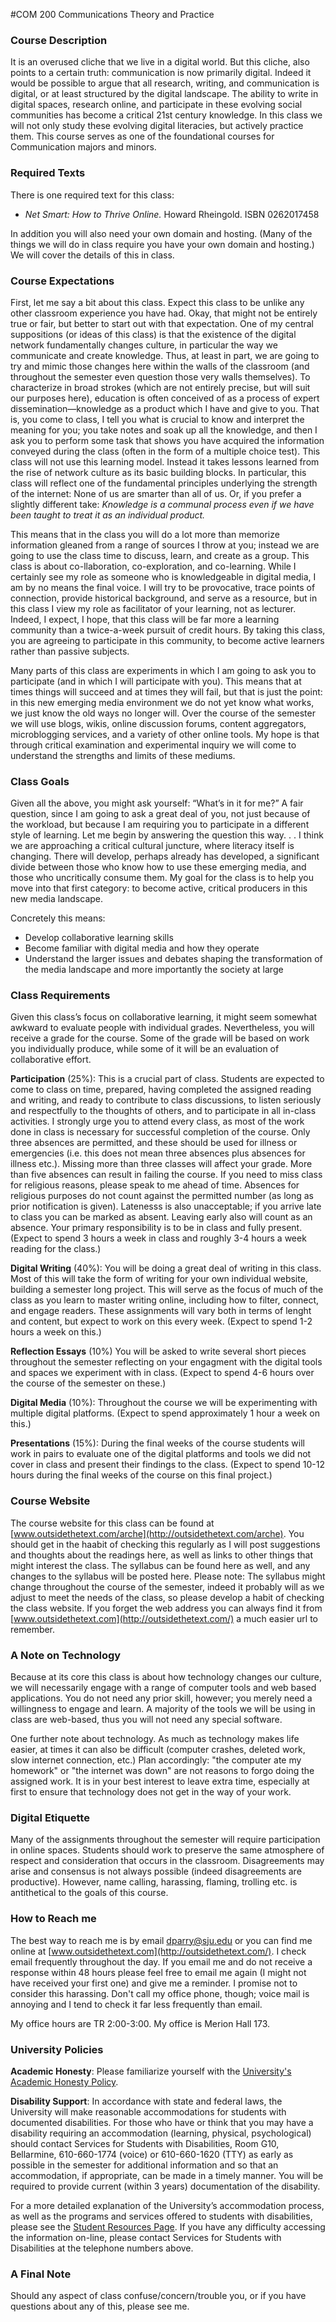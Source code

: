 #COM 200 Communications Theory and Practice

### Course Description

It is an overused cliche that we live in a digital world. But this cliche, also points to a certain truth: communication is now primarily digital. Indeed it would be possible to argue that all research, writing, and communication is digital, or at least structured by the digital landscape. The ability to write in digital spaces, research online, and participate in these evolving social communities has become a critical 21st century knowledge. In this class we will not only study these evolving digital literacies, but actively practice them. This course serves as one of the foundational courses for Communication majors and minors.

### Required Texts

There is one required text for this class:

* *Net Smart: How to Thrive Online.* Howard Rheingold. ISBN 0262017458

In addition you will also need your own domain and hosting. (Many of the things we will do in class require you have your own domain and hosting.) We will cover the details of this in class.


### Course Expectations

First, let me say a bit about this class. Expect this class to be unlike any other classroom experience you have had. Okay, that might not be entirely true or fair, but better to start out with that expectation. One of my central suppositions (or ideas of this class) is that the existence of the digital network fundamentally changes culture, in particular the way we communicate and create knowledge. Thus, at least in part, we are going to try and mimic those changes here within the walls of the classroom (and throughout the semester even question those very walls themselves). To characterize in broad strokes (which are not entirely precise, but will suit our purposes here), education is often conceived of as a process of expert dissemination—knowledge as a product which I have and give to you. That is, you come to class, I tell you what is crucial to know and interpret the meaning for you; you take notes and soak up all the knowledge, and then I ask you to perform some task that shows you have acquired the information conveyed during the class (often in the form of a multiple choice test). This class will not use this learning model. Instead it takes lessons learned from the rise of network culture as its basic building blocks. In particular, this class will reflect one of the fundamental principles underlying the strength of the internet: None of us are smarter than all of us. Or, if you prefer a slightly different take: *Knowledge is a communal process even if we have been taught to treat it as an individual product.*

This means that in the class you will do a lot more than memorize information gleaned from a range of sources I throw at you; instead we are going to use the class time to discuss, learn, and create as a group. This class is about co-llaboration, co-exploration, and co-learning. While I certainly see my role as someone who is knowledgeable in digital media, I am by no means the final voice. I will try to be provocative, trace points of connection, provide historical background, and serve as a resource, but in this class I view my role as facilitator of your learning, not as lecturer. Indeed, I expect, I hope, that this class will be far more a learning community than a twice-a-week pursuit of credit hours. By taking this class, you are agreeing to participate in this community, to become active learners rather than passive subjects.

Many parts of this class are experiments in which I am going to ask you to participate (and in which I will participate with you). This means that at times things will succeed and at times they will fail, but that is just the point: in this new emerging media environment we do not yet know what works, we just know the old ways no longer will. Over the course of the semester we will use blogs, wikis, online discussion forums, content aggregators, microblogging services, and a variety of other online tools. My hope is that through critical examination and experimental inquiry we will come to understand the strengths and limits of these mediums.

### Class Goals

Given all the above, you might ask yourself: “What’s in it for me?” A fair question, since I am going to ask a great deal of you, not just because of the workload, but because I am requiring you to participate in a different style of learning. Let me begin by answering the question this way. . . I think we are approaching a critical cultural juncture, where literacy itself is changing. There will develop, perhaps already has developed, a significant divide between those who know how to use these emerging media, and those who uncritically consume them. My goal for the class is to help you move into that first category: to become active, critical producers in this new media landscape.

Concretely this means:

* Develop collaborative learning skills
* Become familiar with digital media and how they operate
* Understand the larger issues and debates shaping the transformation of the media landscape and more importantly the society at large

### Class Requirements

Given this class’s focus on collaborative learning, it might seem somewhat awkward to evaluate people with individual grades. Nevertheless, you will receive a grade for the course. Some of the grade will be based on work you individually produce, while some of it will be an evaluation of collaborative effort.

**Participation** (25%): This is a crucial part of class. Students are expected to come to class on time, prepared, having completed the assigned reading and writing, and ready to contribute to class discussions, to listen seriously and respectfully to the thoughts of others, and to participate in all in-class activities. I strongly urge you to attend every class, as most of the work done in class is necessary for successful completion of the course. Only three absences are permitted, and these should be used for illness or emergencies (i.e. this does not mean three absences plus absences for illness etc.). Missing more than three classes will affect your grade. More than five absences can result in failing the course. If you need to miss class for religious reasons, please speak to me ahead of time. Absences for religious purposes do not count against the permitted number (as long as prior notification is given). Latenesss is also unacceptable; if you arrive late to class you can be marked as absent. Leaving early also will count as an absence. Your primary responsibility is to be in class and fully present. (Expect to spend 3 hours a week in class and roughly 3-4 hours a week reading for the class.)

**Digital Writing** (40%): You will be doing a great deal of writing in this class. Most of this will take the form of writing for your own individual website, building a semester long project. This will serve as the focus of much of the class as you learn to master writing online, including how to filter, connect, and engage readers. These assignments will vary both in terms of lenght and content, but expect to work on this every week. (Expect to spend 1-2 hours a week on this.)

**Reflection Essays** (10%) You will be asked to write several short pieces throughout the semester reflecting on your engagment with the digital tools and spaces we experiment with in class. (Expect to spend 4-6 hours over the course of the semester on these.) 

**Digital Media** (10%): Throughout the course we will be experimenting with multiple digital platforms. (Expect to spend approximately 1 hour a week on this.)

**Presentations** (15%): During the final weeks of the course students will work in pairs to evaluate one of the digital platforms and tools we did not cover in class and present their findings to the class. (Expect to spend 10-12 hours during the final weeks of the course on this final project.)

### Course Website

The course website for this class can be found at [www.outsidethetext.com/arche](http://outsidethetext.com/arche). You should get in the haabit of checking this regularly as I will post suggestions and thoughts about the readings here, as well as links to other things that might interest the class. The syllabus can be found here as well, and any changes to the syllabus will be posted here. Please note: The syllabus might change throughout the course of the semester, indeed it probably will as we adjust to meet the needs of the class, so please develop a habit of checking the class website. If you forget the web address you can always find it from [www.outsidethetext.com](http://outsidethetext.com/) a much easier url to remember.

### A Note on Technology

Because at its core this class is about how technology changes our culture, we will necessarily engage with a range of computer tools and web based applications. You do not need any prior skill, however; you merely need a willingness to engage and learn. A majority of the tools we will be using in class are web-based, thus you will not need any special software.

One further note about technology. As much as technology makes life easier, at times it can also be difficult (computer crashes, deleted work, slow internet connection, etc.) Plan accordingly: "the computer ate my homework" or "the internet was down" are not reasons to forgo doing the assigned work. It is in your best interest to leave extra time, especially at first to ensure that technology does not get in the way of your work.

### Digital Etiquette

Many of the assignments throughout the semester will require participation in online spaces. Students should work to preserve the same atmosphere of respect and consideration that occurs in the classroom. Disagreements may arise and consensus is not always possible (indeed disagreements are productive). However, name calling, harassing, flaming, trolling etc. is antithetical to the goals of this course.

### How to Reach me

The best way to reach me is by email [dparry@sju.edu](mailto:dparry@sju.edu) or you can find me online at [www.outsidethetext.com](http://outsidethetext.com/). I check email frequently throughout the day. If you email me and do not receive a response within 48 hours please feel free to email me again (I might not have received your first one) and give me a reminder. I promise not to consider this harassing. Don't call my office phone, though; voice mail is annoying and I tend to check it far less frequently than email.

My office hours are TR 2:00-3:00. My office is Merion Hall 173.

### University Policies

**Academic Honesty**: Please familiarize yourself with the [University's Academic Honesty Policy](http://hawkcentral.sju.edu/ics/support/kbanswer.asp?deptID=16171&task=knowledge&questionID=95).

**Disability Support**: In accordance with state and federal laws, the University will make reasonable accommodations for students with documented disabilities. For those who have or think that you may have a disability requiring an accommodation (learning, physical, psychological) should contact Services for Students with Disabilities, Room G10, Bellarmine, 610-660-1774 (voice) or 610-660-1620 (TTY) as early as possible in the semester for additional information and so that an accommodation, if appropriate, can be made in a timely manner. You will be required to provide current (within 3 years) documentation of the disability.

For a more detailed explanation of the University’s accommodation process, as well as the programs and services offered to students with disabilities, please see the [Student Resources Page](www.sju.edu/studentlife/studentresources/sess/ssd). If you have any difficulty accessing the information on-line, please contact Services for Students with Disabilities at the telephone numbers above.

### A Final Note

Should any aspect of class confuse/concern/trouble you, or if you have questions about any of this, please see me.




